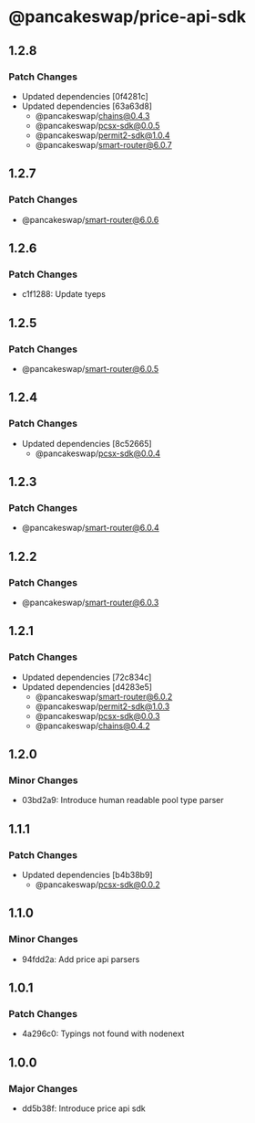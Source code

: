 # @pancakeswap/price-api-sdk

## 1.2.8

### Patch Changes

- Updated dependencies [0f4281c]
- Updated dependencies [63a63d8]
  - @pancakeswap/chains@0.4.3
  - @pancakeswap/pcsx-sdk@0.0.5
  - @pancakeswap/permit2-sdk@1.0.4
  - @pancakeswap/smart-router@6.0.7

## 1.2.7

### Patch Changes

- @pancakeswap/smart-router@6.0.6

## 1.2.6

### Patch Changes

- c1f1288: Update tyeps

## 1.2.5

### Patch Changes

- @pancakeswap/smart-router@6.0.5

## 1.2.4

### Patch Changes

- Updated dependencies [8c52665]
  - @pancakeswap/pcsx-sdk@0.0.4

## 1.2.3

### Patch Changes

- @pancakeswap/smart-router@6.0.4

## 1.2.2

### Patch Changes

- @pancakeswap/smart-router@6.0.3

## 1.2.1

### Patch Changes

- Updated dependencies [72c834c]
- Updated dependencies [d4283e5]
  - @pancakeswap/smart-router@6.0.2
  - @pancakeswap/permit2-sdk@1.0.3
  - @pancakeswap/pcsx-sdk@0.0.3
  - @pancakeswap/chains@0.4.2

## 1.2.0

### Minor Changes

- 03bd2a9: Introduce human readable pool type parser

## 1.1.1

### Patch Changes

- Updated dependencies [b4b38b9]
  - @pancakeswap/pcsx-sdk@0.0.2

## 1.1.0

### Minor Changes

- 94fdd2a: Add price api parsers

## 1.0.1

### Patch Changes

- 4a296c0: Typings not found with nodenext

## 1.0.0

### Major Changes

- dd5b38f: Introduce price api sdk
